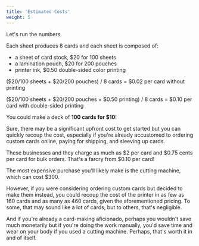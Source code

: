 ```yaml
---
title: 'Estimated Costs'
weight: 5
---
```


Let's run the numbers.

Each sheet produces 8 cards and each sheet is composed of:
* a sheet of card stock, $20 for 100 sheets
* a lamination pouch, $20 for 200 pouches
* printer ink, $0.50 double-sided color printing

($20/100 sheets + $20/200 pouches) / 8 cards = $0.02 per card without printing

($20/100 sheets + $20/200 pouches + $0.50 printing) / 8 cards = $0.10 per card with double-sided printing

You could make a deck of **100 cards for $10**!

Sure, there may be a significant upfront cost to get started but you can quickly recoup the cost, especially if you're already accustomed to ordering custom cards online, paying for shipping, and sleeving up cards.

These businesses and they charge as much as $2 per card and $0.75 cents per card for bulk orders. That's a farcry from $0.10 per card!

The most expensive purchase you'll likely make is the cutting machine, which can cost $300.

However, if you were considering ordering custom cards but decided to make them instead, you could recoup the cost of the printer in as few as 160 cards and as many as 460 cards, given the aforementioned pricing. To some, that may sound like a lot of cards, but to others, that's negligible.

And if you're already a card-making aficionado, perhaps you wouldn't save much monetarily but if you're doing the work manually, you'd save time and wear on your body if you used a cutting machine. Perhaps, that's worth it in and of itself.